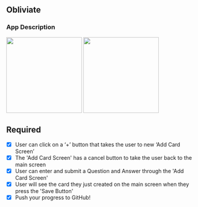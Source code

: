 ## Obliviate

### App Description
<img src="https://media.giphy.com/media/StWl9aMpoNNgrieslQ/giphy.gif" width=200>   <img src="https://media.giphy.com/media/PmjPekDZSgSuC45EJ6/giphy.gif" width=200><br>


## Required
- [x] User can click on a ‘+’ button that takes the user to new ‘Add Card Screen’
- [x] The 'Add Card Screen' has a cancel button to take the user back to the main screen
- [x] User can enter and submit a Question and Answer through the 'Add Card Screen'
- [x] User will see the card they just created on the main screen when they press the 'Save Button'
- [x] Push your progress to GitHub!
